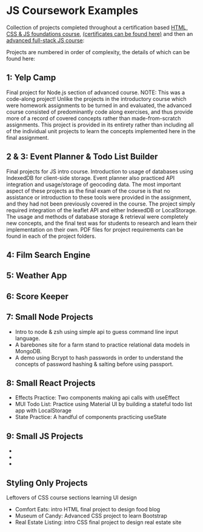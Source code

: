 # JS Coursework Examples

Collection of projects completed throughout a certification based [HTML, CSS & JS foundations course](https://www.udemy.com/course/become-a-certified-web-developer/), [(certificates can be found here)](https://www.credential.net/profile/averybrauer780872/wallet) and then an [advanced full-stack JS course](https://www.udemy.com/course/the-web-developer-bootcamp/):

Projects are numbered in order of complexity, the details of which can be found here:

## 1: Yelp Camp

Final project for Node.js section of advanced course. NOTE: This was a code-along project! Unlike the projects in the introductory course which were homework assignments to be turned in and evaluated, the advanced course consisted of predominantly code along exercises, and thus provide more of a record of covered concepts rather than made-from-scratch assignments. This project is provided in its entirety rather than including all of the individual unit projects to learn the concepts implemented here in the final assignment.

## 2 & 3: Event Planner & Todo List Builder

Final projects for JS intro course. Introduction to usage of databases using IndexedDB for client-side storage. Event planner also practiced API integration and usage/storage of geocoding data. The most important aspect of these projects as the final exam of the course is that no assistance or introduction to these tools were provided in the assignment, and they had not been previously covered in the course. The project simply required integration of the leaflet API and either IndexedDB or LocalStorage. The usage and methods of database storage & retrieval were completely new concepts, and the final test was for students to research and learn their implementation on their own. PDF files for project requirements can be found in each of the project folders.

## 4: Film Search Engine

## 5: Weather App

## 6: Score Keeper

## 7: Small Node Projects
<ul>
    <li>Intro to node & zsh using simple api to guess command line input language.</li>
    <li>A barebones site for a farm stand to practice relational data models in MongoDB.</li>
    <li>A demo using Bcrypt to hash passwords in order to understand the concepts of password hashing & salting before using passport.</li>
</ul>

## 8: Small React Projects
<ul>
    <li>Effects Practice: Two components making api calls with useEffect</li>
    <li>MUI Todo List: Practice using Material UI by building a stateful todo list app with LocalStorage</li>
    <li>State Practice: A handful of components practicing useState</li>
</ul>

## 9: Small JS Projects
<ul>
    <li></li>
    <li></li>
    <li></li>
</ul>

## Styling Only Projects

Leftovers of CSS course sections learning UI design
<ul>
    <li>Comfort Eats: intro HTML final project to design food blog</li>
    <li>Museum of Candy: Advanced CSS project to learn Bootstrap</li>
    <li>Real Estate Listing: intro CSS final project to design real estate site</li>
</ul>
